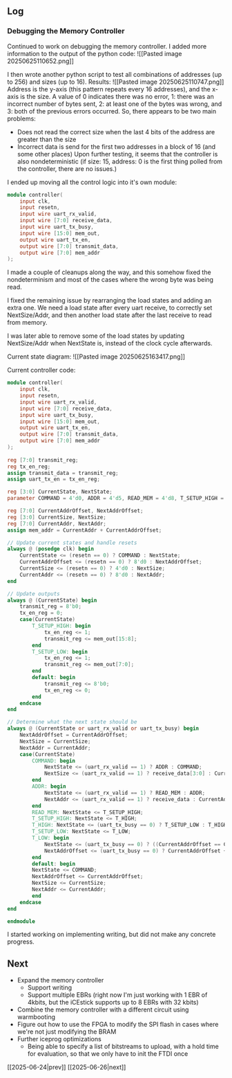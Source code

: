 ## Log
### Debugging the Memory Controller
Continued to work on debugging the memory controller. I added more information to the output of the python code:
![[Pasted image 20250625110652.png]]

I then wrote another python script to test all combinations of addresses (up to 256) and sizes (up to 16). Results:
![[Pasted image 20250625110747.png]]
Address is the y-axis (this pattern repeats every 16 addresses), and the x-axis is the size. A value of 0 indicates there was no error, 1: there was an incorrect number of bytes sent, 2: at least one of the bytes was wrong, and 3: both of the previous errors occurred. So, there appears to be two main problems:
- Does not read the correct size when the last 4 bits of the address are greater than the size
- Incorrect data is send for the first two addresses in a block of 16 (and some other places)
Upon further testing, it seems that the controller is also nondeterministic (if size: 15, address: 0 is the first thing polled from the controller, there are no issues.)

I ended up moving all the control logic into it's own module:
```verilog
module controller(
	input clk,
	input resetn,
	input wire uart_rx_valid,
	input wire [7:0] receive_data,
	input wire uart_tx_busy,
	input wire [15:0] mem_out,
	output wire uart_tx_en,
	output wire [7:0] transmit_data,
	output wire [7:0] mem_addr
);
```
I made a couple of cleanups along the way, and this somehow fixed the nondeterminism and most of the cases where the wrong byte was being read.

I fixed the remaining issue by rearranging the load states and adding an extra one. We need a load state after every uart receive, to correctly set NextSize/Addr, and then another load state after the last receive to read from memory.

I was later able to remove some of the load states by updating NextSize/Addr when NextState is, instead of the clock cycle afterwards.

Current state diagram:
![[Pasted image 20250625163417.png]]

Current controller code:
```verilog
module controller(
	input clk,
	input resetn,
	input wire uart_rx_valid,
	input wire [7:0] receive_data,
	input wire uart_tx_busy,
	input wire [15:0] mem_out,
	output wire uart_tx_en,
	output wire [7:0] transmit_data,
	output wire [7:0] mem_addr
);
  
reg [7:0] transmit_reg;
reg tx_en_reg;
assign transmit_data = transmit_reg;
assign uart_tx_en = tx_en_reg;

reg [3:0] CurrentState, NextState;
parameter COMMAND = 4'd0, ADDR = 4'd5, READ_MEM = 4'd8, T_SETUP_HIGH = 4'd1, T_HIGH = 4'd2, T_SETUP_LOW = 4'd3, T_LOW = 4'd4;

reg [7:0] CurrentAddrOffset, NextAddrOffset;
reg [3:0] CurrentSize, NextSize;
reg [7:0] CurrentAddr, NextAddr;
assign mem_addr = CurrentAddr + CurrentAddrOffset;

// Update current states and handle resets
always @ (posedge clk) begin
	CurrentState <= (resetn == 0) ? COMMAND : NextState;
	CurrentAddrOffset <= (resetn == 0) ? 8'd0 : NextAddrOffset;
	CurrentSize <= (resetn == 0) ? 4'd0 : NextSize;
	CurrentAddr <= (resetn == 0) ? 8'd0 : NextAddr;
end

// Update outputs
always @ (CurrentState) begin
	transmit_reg = 8'b0;
	tx_en_reg = 0;
	case(CurrentState)
		T_SETUP_HIGH: begin
			tx_en_reg <= 1;
			transmit_reg <= mem_out[15:8];
		end
		T_SETUP_LOW: begin
			tx_en_reg <= 1;
			transmit_reg <= mem_out[7:0];
		end
		default: begin
			transmit_reg <= 8'b0;
			tx_en_reg <= 0;
		end
	endcase
end

// Determine what the next state should be
always @ (CurrentState or uart_rx_valid or uart_tx_busy) begin
	NextAddrOffset = CurrentAddrOffset;
	NextSize = CurrentSize;
	NextAddr = CurrentAddr;
	case(CurrentState)
		COMMAND: begin
			NextState <= (uart_rx_valid == 1) ? ADDR : COMMAND;
			NextSize <= (uart_rx_valid == 1) ? receive_data[3:0] : CurrentSize;
		end
		ADDR: begin
			NextState <= (uart_rx_valid == 1) ? READ_MEM : ADDR;
			NextAddr <= (uart_rx_valid == 1) ? receive_data : CurrentAddr;
		end
		READ_MEM: NextState <= T_SETUP_HIGH;
		T_SETUP_HIGH: NextState <= T_HIGH;
		T_HIGH: NextState <= (uart_tx_busy == 0) ? T_SETUP_LOW : T_HIGH;
		T_SETUP_LOW: NextState <= T_LOW;
		T_LOW: begin
			NextState <= (uart_tx_busy == 0) ? ((CurrentAddrOffset == CurrentSize) ? COMMAND : READ_MEM) : T_LOW;
			NextAddrOffset <= (uart_tx_busy == 0) ? CurrentAddrOffset + 8'b1 : CurrentAddrOffset;
		end
		default: begin
		NextState <= COMMAND;
		NextAddrOffset <= CurrentAddrOffset;
		NextSize <= CurrentSize;
		NextAddr <= CurrentAddr;
		end
	endcase
end

endmodule
```

I started working on implementing writing, but did not make any concrete progress.
## Next
- Expand the memory controller
	- Support writing
	- Support multiple EBRs (right now I'm just working with 1 EBR of 4kbits, but the iCEstick supports up to 8 EBRs with 32 kbits)
- Combine the memory controller with a different circuit using warmbooting
- Figure out how to use the FPGA to modify the SPI flash in cases where we're not just modifying the BRAM
- Further iceprog optimizations
	- Being able to specify a list of bitstreams to upload, with a hold time for evaluation, so that we only have to init the FTDI once

[[2025-06-24|prev]] [[2025-06-26|next]]
